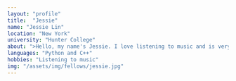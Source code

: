 ```yaml
---
layout: "profile"
title:  "Jessie"
name: "Jessie Lin"
location: "New York"
university: "Hunter College"
about: ">Hello, my name's Jessie. I love listening to music and is very interested in learning new things everyday "	
languages: "Python and C++"
hobbies: "Listening to music"
img: "/assets/img/fellows/jessie.jpg"
---
```

